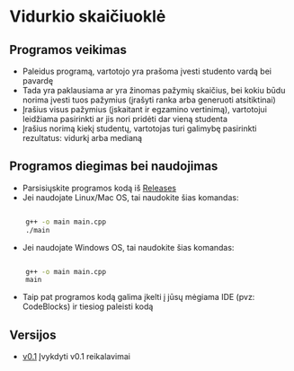 # Vidurkio skaičiuoklė

## Programos veikimas
  
  * Paleidus programą, vartotojo yra prašoma įvesti studento vardą bei pavardę
  * Tada yra paklausiama ar yra žinomas pažymių skaičius, bei kokiu būdu norima įvesti tuos pažymius (įrašyti ranka arba generuoti atsitiktinai)
  * Įrašius visus pažymius (įskaitant ir egzamino vertinimą), vartotojui leidžiama pasirinkti ar jis nori pridėti dar vieną studenta
  * Įrašius norimą kiekį studentų, vartotojas turi galimybę pasirinkti rezultatus: vidurkį arba medianą

## Programos diegimas bei naudojimas
* Parsisiųskite programos kodą iš [Releases](https://github.com/MantasLengvinas/OOP-2-uzt/releases)
* Jei naudojate Linux/Mac OS, tai naudokite šias komandas: 
```bash

    g++ -o main main.cpp
    ./main

```
* Jei naudojate Windows OS, tai naudokite šias komandas:
```bash

    g++ -o main main.cpp
    main

```
* Taip pat programos kodą galima įkelti į jūsų mėgiama IDE (pvz: CodeBlocks) ir tiesiog paleisti kodą
	
	
## Versijos

  * [v0.1](https://github.com/MantasLengvinas/OOP-2-uzd/releases/tag/v0.1) Įvykdyti v0.1 reikalavimai
